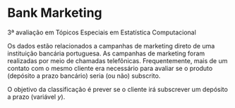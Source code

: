 # Bank Marketing

3ª avaliação em Tópicos Especiais em Estatística Computacional

Os dados estão relacionados a campanhas de marketing direto de uma instituição bancária portuguesa. As campanhas de marketing foram realizadas por meio de chamadas telefônicas. Frequentemente, mais de um contato com o mesmo cliente era necessário para avaliar se o produto (depósito a prazo bancário) seria (ou não) subscrito.

O objetivo da classificação é prever se o cliente irá subscrever um depósito a prazo (variável *y*).
